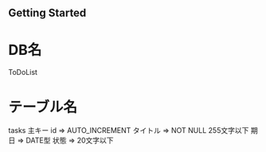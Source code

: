 ## Getting Started

# DB名
ToDoList

# テーブル名
tasks
主キー id => AUTO_INCREMENT
タイトル  => NOT NULL 255文字以下
期日      => DATE型
状態      => 20文字以下